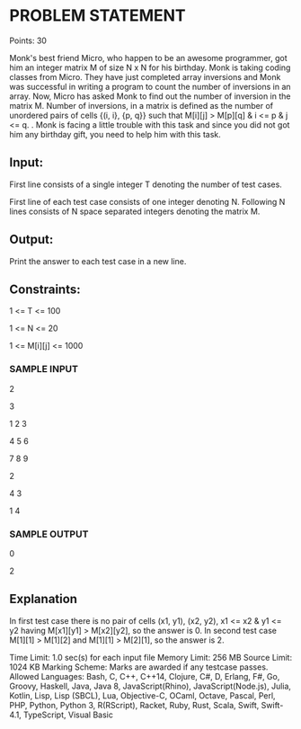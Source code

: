 # PROBLEM STATEMENT
Points: 30

Monk's best friend Micro, who happen to be an awesome programmer, got him an integer matrix M of size N x N for his birthday. Monk is taking coding classes from Micro. They have just completed array inversions and Monk was successful in writing a program to count the number of inversions in an array. Now, Micro has asked Monk to find out the number of inversion in the matrix M. Number of inversions, in a matrix is defined as the number of unordered pairs of cells {(i, i}, {p, q}} such that
M[i][j] > M[p][q] & i <= p & j <= q. 
.
Monk is facing a little trouble with this task and since you did not got him any birthday gift, you need to help him with this task.

## Input:
First line consists of a single integer T denoting the number of test cases.

First line of each test case consists of one integer denoting N. Following N lines consists of N space separated integers denoting the matrix M.

## Output:
Print the answer to each test case in a new line.

## Constraints:
1 <= T <= 100

1 <= N <= 20

1 <= M[i][j] <= 1000

### SAMPLE INPUT

2

3

1 2 3

4 5 6

7 8 9

2

4 3

1 4

### SAMPLE OUTPUT

0

2

## Explanation

In first test case there is no pair of cells (x1, y1), (x2, y2), x1 <= x2 & y1 <= y2 having M[x1][y1] > M[x2][y2], so the answer is 0.
In second test case M[1][1] > M[1][2] and M[1][1] > M[2][1], so the answer is 2.

Time Limit: 1.0 sec(s) for each input file
Memory Limit: 256 MB
Source Limit: 1024 KB
Marking Scheme: Marks are awarded if any testcase passes.
Allowed Languages: Bash, C, C++, C++14, Clojure, C#, D, Erlang, F#, Go, Groovy, Haskell, Java, Java 8, JavaScript(Rhino), JavaScript(Node.js), Julia, Kotlin, Lisp, Lisp (SBCL), Lua, Objective-C, OCaml, Octave, Pascal, Perl, PHP, Python, Python 3, R(RScript), Racket, Ruby, Rust, Scala, Swift, Swift-4.1, TypeScript, Visual Basic
